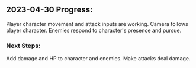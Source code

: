 ## 2023-04-30 Progress:
Player character movement and attack inputs are working.
Camera follows player character.
Enemies respond to character's presence and pursue.

### Next Steps:
Add damage and HP to character and enemies.
Make attacks deal damage.

